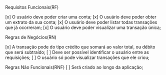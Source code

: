 Requisitos Funcionais(RF)

[x] O usuário deve poder criar uma conta;
[x] O usuário deve poder obter um extrato da sua conta;
[x] O usuário deve poder listar todas transações que já ocorreram;
[x] O usuário deve poder visualizar uma transação única;

Regras de Negócios(RN)

[x] A transação pode do tipo crédito que somará ao valor total, ou débito que será subtraído;
[ ] Deve ser possível identificar o usuário entre as requisições;
[ ] O usuário só pode visualizar transações que ele criou;

Regras Não Funcionais(RNF)
[ ] Será criado ao longo da aplicação;